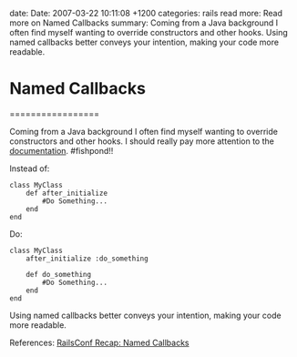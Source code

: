 date: Date: 2007-03-22 10:11:08 +1200
categories: rails
read more: Read more on Named Callbacks
summary: Coming from a Java background I often find myself wanting to override constructors and other hooks. Using named callbacks better conveys your intention, making your code more readable.

# Named Callbacks
=================

Coming from a Java background I often find myself wanting to override constructors and other hooks. I should really pay more attention to the [documentation](http://www.pragmaticprogrammer.com/titles/rails/). #fishpond!!

Instead of:

	class MyClass
		def after_initialize
			#Do Something...
		end
	end

Do:

	class MyClass
		after_initialize :do_something

		def do_something
			#Do Something...
		end
	end

Using named callbacks better conveys your intention, making your code more readable.

References:
[RailsConf Recap: Named Callbacks](http://www.therailsway.com/2007/6/7/railsconf-recap-named-callbacks)
